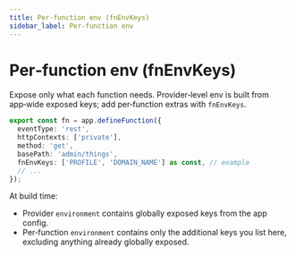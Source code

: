 ```yaml
---
title: Per‑function env (fnEnvKeys)
sidebar_label: Per‑function env
---
```


# Per‑function env (fnEnvKeys)

Expose only what each function needs. Provider‑level env is built from app‑wide
exposed keys; add per‑function extras with `fnEnvKeys`.

```ts
export const fn = app.defineFunction({
  eventType: 'rest',
  httpContexts: ['private'],
  method: 'get',
  basePath: 'admin/things',
  fnEnvKeys: ['PROFILE', 'DOMAIN_NAME'] as const, // example
  // ...
});
```

At build time:

- Provider `environment` contains globally exposed keys from the app config.
- Per‑function `environment` contains only the additional keys you list here,
  excluding anything already globally exposed.
